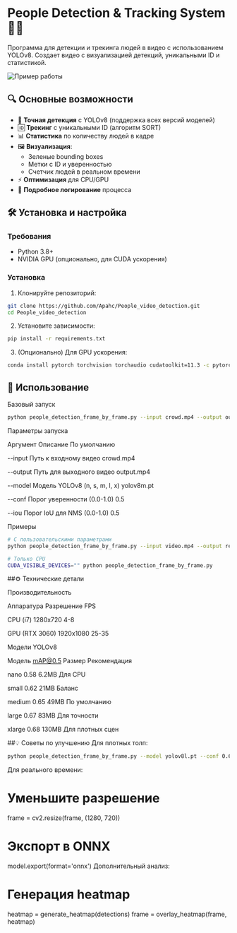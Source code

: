 # People Detection & Tracking System 🕺👫

Программа для детекции и трекинга людей в видео с использованием YOLOv8. Создает видео с визуализацией детекций, уникальными ID и статистикой.

![Пример работы](demo.gif) <!-- Замените на реальный пример -->

## 🔍 Основные возможности

- 🎯 **Точная детекция** с YOLOv8 (поддержка всех версий моделей)
- 🆔 **Трекинг** с уникальными ID (алгоритм SORT)
- 📊 **Статистика** по количеству людей в кадре
- 🖼️ **Визуализация**:
  - Зеленые bounding boxes
  - Метки с ID и уверенностью
  - Счетчик людей в реальном времени
- ⚡ **Оптимизация** для CPU/GPU
- 📝 **Подробное логирование** процесса

## 🛠 Установка и настройка

### Требования
- Python 3.8+
- NVIDIA GPU (опционально, для CUDA ускорения)

### Установка
1. Клонируйте репозиторий:
```bash
git clone https://github.com/Apahc/People_video_detection.git
cd People_video_detection
```
2. Установите зависимости:

```bash
pip install -r requirements.txt
```
3. (Опционально) Для GPU ускорения:

```bash
conda install pytorch torchvision torchaudio cudatoolkit=11.3 -c pytorch
```
## 🚀 Использование
Базовый запуск
```bash
python people_detection_frame_by_frame.py --input crowd.mp4 --output output.mp4
```
Параметры запуска

Аргумент	Описание	По умолчанию

--input	Путь к входному видео	crowd.mp4

--output	Путь для выходного видео	output.mp4

--model	Модель YOLOv8 (n, s, m, l, x)	yolov8m.pt

--conf	Порог уверенности (0.0-1.0)	0.5

--iou	Порог IoU для NMS (0.0-1.0)	0.5

Примеры
```bash
# С пользовательскими параметрами
python people_detection_frame_by_frame.py --input video.mp4 --output result.mp4 --model yolov8l.pt --conf 0.6

# Только CPU
CUDA_VISIBLE_DEVICES="" python people_detection_frame_by_frame.py
```

##⚙️ Технические детали

Производительность

Аппаратура	Разрешение	FPS

CPU (i7)	1280x720	4-8

GPU (RTX 3060)	1920x1080	25-35

Модели YOLOv8

Модель	mAP@0.5	Размер	Рекомендация

nano	0.58	6.2MB	Для CPU

small	0.62	21MB	Баланс

medium	0.65	49MB	По умолчанию

large	0.67	83MB	Для точности

xlarge	0.68	130MB	Для плотных сцен

##💡 Советы по улучшению
Для плотных толп:

```bash
python people_detection_frame_by_frame.py --model yolov8l.pt --conf 0.6 --iou 0.4
```
Для реального времени:

# Уменьшите разрешение
frame = cv2.resize(frame, (1280, 720))

# Экспорт в ONNX
model.export(format='onnx')
Дополнительный анализ:

# Генерация heatmap
heatmap = generate_heatmap(detections)
frame = overlay_heatmap(frame, heatmap)
